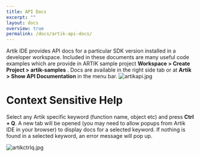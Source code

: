 ```yaml
---
title: API Docs
excerpt: ""
layout: docs
overview: true
permalink: /docs/artik-api-docs/
---
```

Artik IDE provides API docs for a particular SDK version installed in a developer workspace. Included in these documents are many useful code examples which are provide in ARTIK sample project **Workspace > Create Project > artik-samples** . Docs are available in the right side tab or at **Artik > Show API Documentation** in the menu bar.
![artikapi.jpg](/docs/images/artikapi.jpg)

# Context Sensitive Help  
Select any Artik specific keyword (function name, object etc) and press **Ctrl + Q**. A new tab will be opened (you may need to allow popups from Artik IDE in your browser) to display docs for a selected keyword. If nothing is found in a selected keyword, an error message will pop up.


![artikctrlq.jpg](/docs/images/artikctrlq.jpg)
